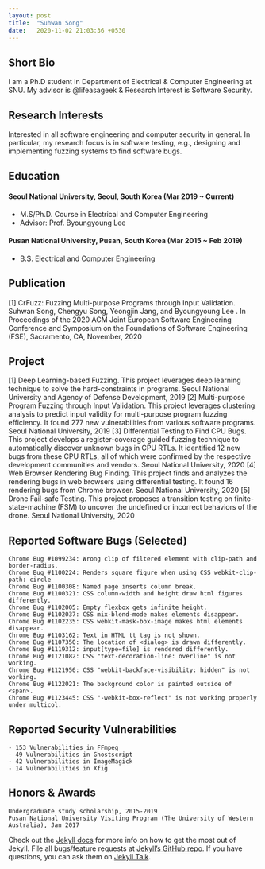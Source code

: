 ```yaml
---
layout: post
title:  "Suhwan Song"
date:   2020-11-02 21:03:36 +0530
---
```


## Short Bio
I am a Ph.D student in Department of Electrical & Computer Engineering at SNU. 
My advisor is @lifeasageek & Research Interest is Software Security.
## Research Interests
Interested in all software engineering and computer security in general. In particular, my research
focus is in software testing, e.g., designing and implementing fuzzing systems to find software bugs.
## Education
#### Seoul National University, Seoul, South Korea (Mar 2019 ~ Current)
- M.S/Ph.D. Course in Electrical and Computer Engineering
- Advisor: Prof. Byoungyoung Lee
#### Pusan National University, Pusan, South Korea (Mar 2015 ~ Feb 2019)
- B.S. Electrical and Computer Engineering
## Publication
[1] CrFuzz: Fuzzing Multi-purpose Programs through Input Validation.
Suhwan Song, Chengyu Song, Yeongjin Jang, and Byoungyoung Lee .
In Proceedings of the 2020 ACM Joint European Software Engineering Conference and Symposium on
the Foundations of Software Engineering (FSE), Sacramento, CA, November, 2020
## Project
[1] Deep Learning-based Fuzzing.
This project leverages deep learning technique to solve the hard-constraints in programs.
Seoul National University and Agency of Defense Development, 2019
[2] Multi-purpose Program Fuzzing through Input Validation.
This project leverages clustering analysis to predict input validity for multi-purpose program
fuzzing efficiency. It found 277 new vulnerabilities from various software programs.
Seoul National University, 2019
[3] Differential Testing to Find CPU Bugs.
This project develops a register-coverage guided fuzzing technique to automatically discover
unknown bugs in CPU RTLs. It identified 12 new bugs from these CPU RTLs, all of which were
confirmed by the respective development communities and vendors.
Seoul National University, 2020
[4] Web Browser Rendering Bug Finding.
This project finds and analyzes the rendering bugs in web browsers using differential testing.
It found 16 rendering bugs from Chrome browser.
Seoul National University, 2020
[5] Drone Fail-safe Testing.
This project proposes a transition testing on finite-state-machine (FSM) to uncover the undefined
or incorrect behaviors of the drone.
Seoul National University, 2020
## Reported Software Bugs (Selected)
    Chrome Bug #1099234: Wrong clip of filtered element with clip-path and border-radius.
    Chrome Bug #1100224: Renders square figure when using CSS webkit-clip-path: circle
    Chrome Bug #1100308: Named page inserts column break.
    Chrome Bug #1100321: CSS column-width and height draw html figures differently.
    Chrome Bug #1102005: Empty flexbox gets infinite height.
    Chrome Bug #1102037: CSS mix-blend-mode makes elements disappear.
    Chrome Bug #1102235: CSS webkit-mask-box-image makes html elements disappear.
    Chrome Bug #1103162: Text in HTML tt tag is not shown.
    Chrome Bug #1107350: The location of <dialog> is drawn differently.
    Chrome Bug #1119312: input[type=file] is rendered differently.
    Chrome Bug #1121082: CSS "text-decoration-line: overline" is not working.
    Chrome Bug #1121956: CSS "webkit-backface-visibility: hidden" is not working.
    Chrome Bug #1122021: The background color is painted outside of <span>.
    Chrome Bug #1123445: CSS "-webkit-box-reflect" is not working properly under multicol.

## Reported Security Vulnerabilities
    - 153 Vulnerabilities in FFmpeg
    - 49 Vulnerabilities in Ghostscript
    - 42 Vulnerabilities in ImageMagick
    - 14 Vulnerabilities in Xfig
## Honors & Awards
    Undergraduate study scholarship, 2015-2019
    Pusan National University Visiting Program (The University of Western Australia), Jan 2017

Check out the [Jekyll docs][jekyll-docs] for more info on how to get the most out of Jekyll. File all bugs/feature requests at [Jekyll’s GitHub repo][jekyll-gh]. If you have questions, you can ask them on [Jekyll Talk][jekyll-talk].

[jekyll-docs]: https://jekyllrb.com/docs/home
[jekyll-gh]:   https://github.com/jekyll/jekyll
[jekyll-talk]: https://talk.jekyllrb.com/
